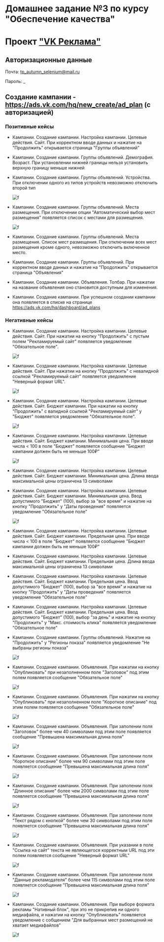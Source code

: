# Домашнее задание №3 по курсу "Обеспечение качества"

# Проект ["VK Реклама"](https://ads.vk.com)

## Авторизационные данные

Почта: tp_autumn_selenium@mail.ru

Пароль: _

## Создание кампании - https://ads.vk.com/hq/new_create/ad_plan (с авторизацией)

### Позитивные кейсы

- Кампании. Создание кампании. Настройка кампании. Целевые действия. Сайт. При корректном вводе данных и нажатие на "Продолжить" открывается страница "Группы объявлений"
- Кампании. Создание кампании. Группы объявлений. Демография. Возраст. При установлении нижней границы нельзя установить верхную границу меньше нижней
- Кампании. Создание кампании. Группы объявлений. Устройства. При отключении одного из типов устройств невозможно отключить второй тип

  ![f](https://github.com/marcussss1/homework-3-autumn-2023/blob/main/images/1.jpg)
- Кампании. Создание кампании. Группы объявлений. Места размещения. При отключении опции "Автоматический выбор мест размещения" появляется список с местами для размещения.

  ![f](https://github.com/marcussss1/homework-3-autumn-2023/blob/main/images/2.jpg)
- Кампании. Создание кампании. Группы объявлений. Места размещения. Список мест размещения. При отключении всех мест размещения кроме одного, невозможно отключить включенное место.
- Кампании. Создание кампании. Группы объявлений. При корректном вводе данных и нажатие на "Продолжить" открывается страница "Объявления"
- Кампании. Создание кампании. Объявления. Топбар. При нажатии на название объявления оно становится доступным для изменения.
- Кампании. Создание кампании. При успешном создании кампании она появляется в списке на странице https://ads.vk.com/hq/dashboard/ad_plans

### Негативные кейсы

- Кампании. Создание кампании. Настройка кампании. Целевые действия. Сайт. При нажатии на кнопку "Продолжить" с пустым полем "Рекламируемый сайт" появляется уведомление "Обязательное поле".

  ![f](https://github.com/marcussss1/homework-3-autumn-2023/blob/main/images/3.jpg)
- Кампании. Создание кампании. Настройка кампании. Целевые действия. Сайт. При нажатии на кнопку "Продолжить" с невалидной ссылкой "Рекламируемый сайт" появляется уведомление "Неверный формат URL".

  ![f](https://github.com/marcussss1/homework-3-autumn-2023/blob/main/images/4.jpg)
- Кампании. Создание кампании. Настройка кампании. Целевые действия. Сайт. Бюджет кампании. При нажатии на кнопку "Продолжить" с валидной ссылкой "Рекламируемый сайт" у "Бюджет" появляется уведомление "Обязательное поле".

  ![f](https://github.com/marcussss1/homework-3-autumn-2023/blob/main/images/5.jpg)
- Кампании. Создание кампании. Настройка кампании. Целевые действия. Сайт. Бюджет кампании. Минимальная цена. При вводе числа < 100 в поле "Бюджет" появляется сообщение "Бюджет кампании должен быть не меньше 100₽"

  ![f](https://github.com/marcussss1/homework-3-autumn-2023/blob/main/images/27.jpg)
- Кампании. Создание кампании. Настройка кампании. Целевые действия. Сайт. Бюджет кампании. Минимальная цена. Длина ввода максимальной цены ограничена 13 символами
- Кампании. Создание кампании. Настройка кампании. Целевые действия. Сайт. Бюджет кампании. Минимальная цена. Ввод допустимого "Бюджет" (100), выбор за "все время" и нажатие на кнопку "Продолжить" у "Даты проведения" появляется уведомление "Обязательное поле"

  ![f](https://github.com/marcussss1/homework-3-autumn-2023/blob/main/images/7.jpg)
- Кампании. Создание кампании. Настройка кампании. Целевые действия. Сайт. Бюджет кампании. Предельная цена. При вводе числа < 100 в поле "Бюджет" появляется сообщение "Бюджет кампании должен быть не меньше 100₽"
- Кампании. Создание кампании. Настройка кампании. Целевые действия. Сайт. Бюджет кампании. Предельная цена. Длина ввода максимальной цены ограничена 13 символами
- Кампании. Создание кампании. Настройка кампании. Целевые действия. Сайт. Бюджет кампании. Предельная цена. Ввод допустимого "Бюджет" (100), выбор за "все время" и нажатие на кнопку "Продолжить" у "Даты проведения" появляется уведомление "Обязательное поле"
- Кампании. Создание кампании. Настройка кампании. Целевые действия. Сайт. Бюджет кампании. Предельная цена. Ввод допустимого "Бюджет" (100), выбор "за день" и нажатие на кнопку "Продолжить" у "Макс. стоимость клика" появляется уведомление "Обязательное поле"
- Кампании. Создание кампании. Группы объявлений. Нажатие на "Продолжить" у "Регионы показа" появляется уведомление "Не выбраны регионы показа"

  ![f](https://github.com/marcussss1/homework-3-autumn-2023/blob/main/images/8.jpg)
- Кампании. Создание кампании. Объявления. При нажатии на кнопку "Опубликовать" при незаполненном поле "Заголовок" под этим полем появляется сообщение "Обязательное поле"

  ![f](https://github.com/marcussss1/homework-3-autumn-2023/blob/main/images/9.jpg)
- Кампании. Создание кампании. Объявления. При нажатии на кнопку "Опубликовать" при незаполненном поле "Короткое описание" под этим полем появляется сообщение "Обязательное поле"

  ![f](https://github.com/marcussss1/homework-3-autumn-2023/blob/main/images/10.jpg)
- Кампании. Создание кампании. Объявления. При заполении поля "Заголовок" более чем 40 символами под этим поле появляется сообщение "Превышена максимальная длина поля"

  ![f](https://github.com/marcussss1/homework-3-autumn-2023/blob/main/images/11.jpg)
- Кампании. Создание кампании. Объявления. При заполении поля "Короткое описание" более чем 90 символами под этим поле появляется сообщение "Превышена максимальная длина поля"

  ![f](https://github.com/marcussss1/homework-3-autumn-2023/blob/main/images/12.jpg)
- Кампании. Создание кампании. Объявления. При заполении поля "Длинное описание" более чем 2000 символами под этим поле появляется сообщение "Превышена максимальная длина поля"

  ![f](https://github.com/marcussss1/homework-3-autumn-2023/blob/main/images/13.jpg)
- Кампании. Создание кампании. Объявления. При заполении поля "Текст рядом с кнопкой" более чем 30 символами под этим поле появляется сообщение "Превышена максимальная длина поля"

  ![f](https://github.com/marcussss1/homework-3-autumn-2023/blob/main/images/14.jpg)
- Кампании. Создание кампании. Объявления. При указании в поле "Ссылка на сайт" текста не являющегося корректным URL под эти полем появляется сообщение "Неверный формат URL"

  ![f](https://github.com/marcussss1/homework-3-autumn-2023/blob/main/images/15.jpg)
- Кампании. Создание кампании. Объявления. При заполении поля "Данные рекламодателя" более чем 115 символами под этим поле появляется сообщение "Превышена максимальная длина поля"

  ![f](https://github.com/marcussss1/homework-3-autumn-2023/blob/main/images/16.jpg)
- Кампании. Создание кампании. Объявления. При выборе формата рекламы "Нативный блок", при это не прикрепив ни одного медиафайла, и нажатии на кнопку "Опубликовать" появляется уведомление с собщением "Для выбранных мест размещений не хватает медиафайлов"

  ![f](https://github.com/marcussss1/homework-3-autumn-2023/blob/main/images/17.jpg)
